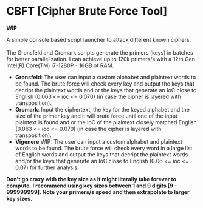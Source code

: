 # CBFT [Cipher Brute Force Tool]

**WIP**

A simple console based script launcher to attack different known ciphers.<br/><br/> The Gronsfeld and Gromark scripts generate the primers (keys) in batches for better parallelization. I can achieve up to 120k primers/s with a 12th Gen Intel(R) Core(TM) i7-1280P - 16GB of RAM.

- **Gronsfeld**: The user can input a custom alphabet and plaintext words to be found. The brute force will check every key and output the keys that decript the plaintext words and or the keys that generate an IoC close to English (0.063 <= ioc <= 0.070) (in case the cipher is layered with transposition).
- **Gromark**: Input the ciphertext, the key for the keyed alphabet and the size of the primer key and it will brute force until one of the input plaintext is found and or the IoC of the plaintext closely matched English (0.063 <= ioc <= 0.070) (in case the cipher is layered with transposition).
- **Vigenere** WIP: The user can input a custom alphabet and plaintext words to be found. The brute force will check every word in a large list of English words and output the keys that decript the plaintext words and/or the keys that generate an IoC close to English (0.06 <= ioc <= 0.07) for further analysis.

**Don't go crazy with the key size as it might literally take forever to compute.**
**I recommend using key sizes between 1 and 9 digits [9 - 999999999]. Note your primers/s speed and then extrapolate to larger key sizes.**
